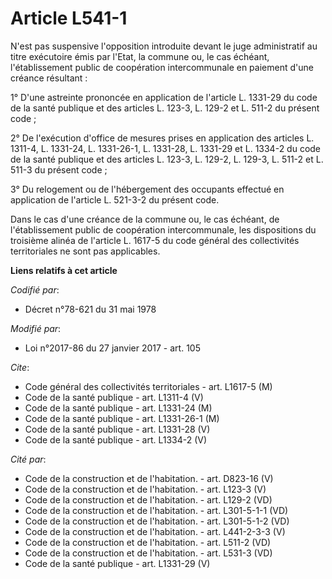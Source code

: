 # Article L541-1

N'est pas suspensive l'opposition introduite devant le juge administratif au titre exécutoire émis par l'Etat, la commune ou,
le cas échéant, l'établissement public de coopération intercommunale en paiement d'une créance résultant : 

1° D'une astreinte prononcée en application de l'article L. 1331-29 du code de la santé publique et des articles L. 123-3, L.
129-2 et L. 511-2 du présent code ; 

2° De l'exécution d'office de mesures prises en application des articles L. 1311-4, L. 1331-24, L. 1331-26-1, L. 1331-28, L.
1331-29 et L. 1334-2 du code de la santé publique et des articles L. 123-3, L. 129-2, L. 129-3, L. 511-2 et L. 511-3 du
présent code ; 

3° Du relogement ou de l'hébergement des occupants effectué en application de l'article L. 521-3-2 du présent code. 

Dans le cas d'une créance de la commune ou, le cas échéant, de l'établissement public de coopération intercommunale, les
dispositions du troisième alinéa de l'article L. 1617-5 du code général des collectivités territoriales ne sont pas
applicables.

**Liens relatifs à cet article**

_Codifié par_:

  - Décret n°78-621 du 31 mai 1978

_Modifié par_:

  - Loi n°2017-86 du 27 janvier 2017 - art. 105

_Cite_:

  - Code général des collectivités territoriales - art. L1617-5 (M)
  - Code de la santé publique - art. L1311-4 (V)
  - Code de la santé publique - art. L1331-24 (M)
  - Code de la santé publique - art. L1331-26-1 (M)
  - Code de la santé publique - art. L1331-28 (V)
  - Code de la santé publique - art. L1334-2 (V)

_Cité par_:

  - Code de la construction et de l'habitation. - art. D823-16 (V)
  - Code de la construction et de l'habitation. - art. L123-3 (V)
  - Code de la construction et de l'habitation. - art. L129-2 (VD)
  - Code de la construction et de l'habitation. - art. L301-5-1-1 (VD)
  - Code de la construction et de l'habitation. - art. L301-5-1-2 (VD)
  - Code de la construction et de l'habitation. - art. L441-2-3-3 (V)
  - Code de la construction et de l'habitation. - art. L511-2 (VD)
  - Code de la construction et de l'habitation. - art. L531-3 (VD)
  - Code de la santé publique - art. L1331-29 (V)
